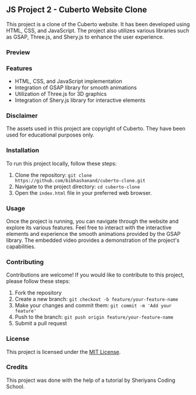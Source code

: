 ## JS Project 2 - Cuberto Website Clone

This project is a clone of the Cuberto website. It has been developed using HTML, CSS, and JavaScript. The project also utilizes various libraries such as GSAP, Three.js, and Shery.js to enhance the user experience.

### Preview



### Features

- HTML, CSS, and JavaScript implementation
- Integration of GSAP library for smooth animations
- Utilization of Three.js for 3D graphics
- Integration of Shery.js library for interactive elements

### Disclaimer

The assets used in this project are copyright of Cuberto. They have been used for educational purposes only.

### Installation

To run this project locally, follow these steps:

1. Clone the repository: `git clone https://github.com/bibhashanand/cuberto-clone.git`
2. Navigate to the project directory: `cd cuberto-clone`
3. Open the `index.html` file in your preferred web browser.

### Usage

Once the project is running, you can navigate through the website and explore its various features. Feel free to interact with the interactive elements and experience the smooth animations provided by the GSAP library. The embedded video provides a demonstration of the project's capabilities.

### Contributing

Contributions are welcome! If you would like to contribute to this project, please follow these steps:

1. Fork the repository
2. Create a new branch: `git checkout -b feature/your-feature-name`
3. Make your changes and commit them: `git commit -m 'Add your feature'`
4. Push to the branch: `git push origin feature/your-feature-name`
5. Submit a pull request


### License

This project is licensed under the [MIT License](LICENSE).

### Credits

This project was done with the help of a tutorial by Sheriyans Coding School.




